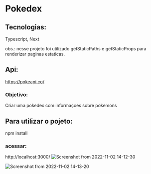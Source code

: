 # Pokedex

## Tecnologias:

Typescript, Next

obs.: nesse projeto foi utilizado getStaticPaths e getStaticProps para renderizar paginas estaticas.

## Api:

https://pokeapi.co/

### Objetivo:

Criar uma pokedex com informaçoes sobre pokemons

## Para utilizar o pojeto:

npm install

### acessar:

http://localhost:3000/
![Screenshot from 2022-11-02 14-12-30](https://user-images.githubusercontent.com/79227612/199556603-3c4efc39-0df5-4c59-83be-206bcba01269.png)
 
![Screenshot from 2022-11-02 14-13-20](https://user-images.githubusercontent.com/79227612/199556808-093affbf-d67d-418f-8834-bdd4f3c44053.png)
